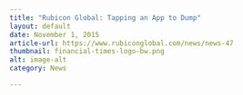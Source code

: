 ```yaml
---
title: "Rubicon Global: Tapping an App to Dump"
layout: default
date: November 1, 2015
article-url: https://www.rubiconglobal.com/news/news-47
thumbnail: financial-times-logo-bw.png
alt: image-alt
category: News

---
```

